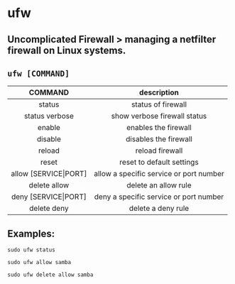 # ufw

**Uncomplicated Firewall** > managing a netfilter firewall on Linux systems.
---

` ufw [COMMAND] `
---

| **COMMAND** | description |
|:---:|:---:|
| status | status of firewall |
| status verbose | show verbose firewall status |
| enable | enables the firewall |
| disable | disables the firewall |
| reload | reload firewall |
| reset | reset to default settings |
| allow [SERVICE\|PORT] | allow a specific service or port number |
| delete allow | delete an allow rule |
| deny [SERVICE\|PORT] | deny a specific service or port number |
| delete deny | delete a deny rule |

## Examples:
` sudo ufw status `

` sudo ufw allow samba `

` sudo ufw delete allow samba `